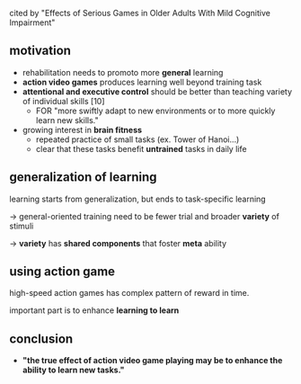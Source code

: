 <!-- META
{"title":"Learning, Attentional Control, and Action Video Games","link":"https://www.ncbi.nlm.nih.gov/pmc/articles/PMC3461277/","media":"netpage","tags":["game", "dementia"],"short":{"en":"Cognitive function can be improved by enhancing the ability to learn new tasks","ja":"新しい課題を学習する能力を高めることで、認知機能を向上させることができる。"},"importance":3,"hasPage":true,"createdAt":1720922286.789,"updatedAt":1720922286.789}
META -->

cited by "Effects of Serious Games in Older Adults With Mild Cognitive Impairment"

## motivation

- rehabilitation needs to promoto more **general** learning
- **action video games** produces learning well beyond training task
- **attentional and executive control** should be better than teaching variety of individual skills [10]
  - FOR "more swiftly adapt to new environments or to more quickly learn new skills."
- growing interest in **brain fitness**
  - repeated practice of small tasks (ex. Tower of Hanoi...)
  - clear that these tasks benefit **untrained** tasks in daily life

## generalization of learning

learning starts from generalization, but ends to task-specific learning

-> general-oriented training need to be fewer trial and broader **variety** of stimuli

-> **variety** has **shared components** that foster **meta** ability

## using action game

high-speed action games has complex pattern of reward in time.

important part is to enhance **learning to learn**

## conclusion

- **"the true effect of action video game playing may be to enhance the ability to learn new tasks."**
